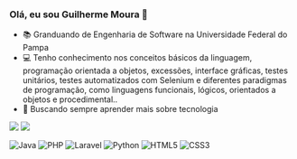 ### Olá, eu sou Guilherme Moura 👋
- 📚 Granduando de Engenharia de Software na Universidade Federal do Pampa
- 💻 Tenho conhecimento nos conceitos básicos da linguagem, programação orientada a objetos, excessões, interface gráficas, testes unitários, testes automatizados com Selenium e diferentes paradigmas de programação, como linguagens funcionais, lógicos, orientados a objetos e procedimental.. 
- 💭 Buscando sempre aprender mais sobre tecnologia
<div> 
  <a href = "mailto:guilherme.av.moura@gmail.com"><img src="https://img.shields.io/badge/-Gmail-%23333?style=for-the-badge&logo=gmail&logoColor=white" target="_blank"></a>
  <a href="https://www.linkedin.com/in/guilherme-moura-4984801b4/" target="_blank"><img src="https://img.shields.io/badge/-LinkedIn-%230077B5?style=for-the-badge&logo=linkedin&logoColor=white" target="_blank"></a> 
</div>

<p align="left">
  <!-- Java -->
  <img alt="Java" src="https://img.shields.io/badge/java-%23ED8B00.svg?style=for-the-badge&logo=java&logoColor=white"/>
  
  <!-- PHP -->
  <img alt="PHP" src="https://img.shields.io/badge/php-%23777BB4.svg?style=for-the-badge&logo=php&logoColor=white"/>
  
  <!-- Laravel -->
  <img alt="Laravel" src="https://img.shields.io/badge/laravel-%23FF2D20.svg?style=for-the-badge&logo=laravel&logoColor=white"/>
  
  <!-- Python -->
  <img alt="Python" src="https://img.shields.io/badge/python-%2314354C.svg?style=for-the-badge&logo=python&logoColor=white"/>
  
  <!-- HTML -->
  <img alt="HTML5" src="https://img.shields.io/badge/html5-%23E34F26.svg?style=for-the-badge&logo=html5&logoColor=white"/>
  
  <!-- CSS -->
  <img alt="CSS3" src="https://img.shields.io/badge/css3-%231572B6.svg?style=for-the-badge&logo=css3&logoColor=white"/>
</p>
